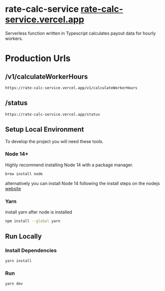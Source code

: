 # rate-calc-service [rate-calc-service.vercel.app](https://rate-calc-service.vercel.app)

Serverless function written in Typescript calculates payout data for hourly workers.

# Production Urls

## /v1/calculateWorkerHours

```
https://rate-calc-service.vercel.app/v1/calculateWorkerHours
```

## /status

```
https://rate-calc-service.vercel.app/status
```

## Setup Local Environment

To develop the project you will need these tools.

### Node 14+

Highly recommend installing Node 14 with a package manager. 
```bash
brew install node
```
alternatively you can install Node 14 following the install steps on the nodejs [website](https://nodejs.org/en/download/)

### Yarn

install yarn after node is installed

```bash
npm install --global yarn
```

## Run Locally

### Install Dependencies

```bash
yarn install
```

### Run

```bash
yarn dev
```
